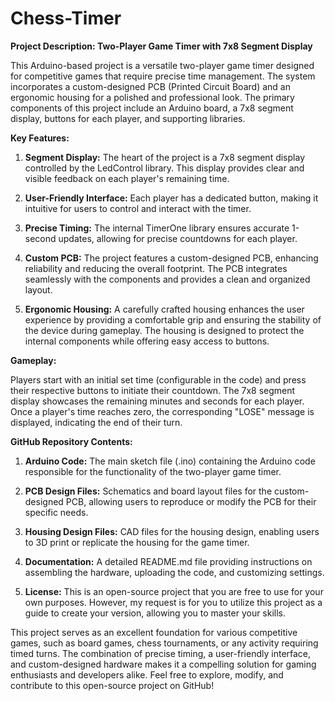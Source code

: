 # Chess-Timer


**Project Description: Two-Player Game Timer with 7x8 Segment Display**

This Arduino-based project is a versatile two-player game timer designed for competitive games that require precise time management. The system incorporates a custom-designed PCB (Printed Circuit Board) and an ergonomic housing for a polished and professional look. The primary components of this project include an Arduino board, a 7x8 segment display, buttons for each player, and supporting libraries.

**Key Features:**

1. **Segment Display:** The heart of the project is a 7x8 segment display controlled by the LedControl library. This display provides clear and visible feedback on each player's remaining time.

2. **User-Friendly Interface:** Each player has a dedicated button, making it intuitive for users to control and interact with the timer.

3. **Precise Timing:** The internal TimerOne library ensures accurate 1-second updates, allowing for precise countdowns for each player.

4. **Custom PCB:** The project features a custom-designed PCB, enhancing reliability and reducing the overall footprint. The PCB integrates seamlessly with the components and provides a clean and organized layout.

5. **Ergonomic Housing:** A carefully crafted housing enhances the user experience by providing a comfortable grip and ensuring the stability of the device during gameplay. The housing is designed to protect the internal components while offering easy access to buttons.

**Gameplay:**

Players start with an initial set time (configurable in the code) and press their respective buttons to initiate their countdown. The 7x8 segment display showcases the remaining minutes and seconds for each player. Once a player's time reaches zero, the corresponding "LOSE" message is displayed, indicating the end of their turn.

**GitHub Repository Contents:**

1. **Arduino Code:** The main sketch file (.ino) containing the Arduino code responsible for the functionality of the two-player game timer.

2. **PCB Design Files:** Schematics and board layout files for the custom-designed PCB, allowing users to reproduce or modify the PCB for their specific needs.

3. **Housing Design Files:** CAD files for the housing design, enabling users to 3D print or replicate the housing for the game timer.

4. **Documentation:** A detailed README.md file providing instructions on assembling the hardware, uploading the code, and customizing settings.

5. **License:** This is an open-source project that you are free to use for your own purposes. However, my request is for you to utilize this project as a guide to create your version, allowing you to master your skills.

This project serves as an excellent foundation for various competitive games, such as board games, chess tournaments, or any activity requiring timed turns. The combination of precise timing, a user-friendly interface, and custom-designed hardware makes it a compelling solution for gaming enthusiasts and developers alike. Feel free to explore, modify, and contribute to this open-source project on GitHub!
